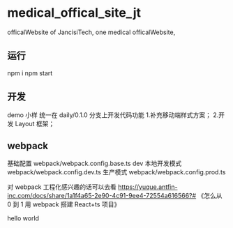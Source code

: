 # medical_offical_site_jt

officalWebsite of JancisiTech, one medical officalWebsite,

## 运行

npm i
npm start

## 开发

demo 小样 统一在 daily/0.1.0 分支上开发代码功能 1.补充移动端样式方案； 2.开发 Layout 框架；

## webpack

基础配置 webpack/webpack.config.base.ts
dev 本地开发模式 webpack/webpack.config.dev.ts
生产模式 webpack/webpack.config.prod.ts

对 webpack 工程化感兴趣的话可以去看 https://yuque.antfin-inc.com/docs/share/1a1f4a65-2e90-4c91-9ee4-72554a616566?# 《怎么从 0 到 1 用 webpack 搭建 React+ts 项目》

hello world
